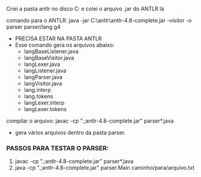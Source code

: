 Criei a pasta antlr no disco C: e colei o arquivo .jar do ANTLR lá

comando para o ANTLR:
java -jar C:\antlr\antlr-4.8-complete.jar -visitor -o parser parser/lang.g4

- PRECISA ESTAR NA PASTA ANTLR
- Esse comando gera os arquivos abaixo:
  - langBaseListener.java
  - langBaseVisitor.java
  - langLexer.java
  - langListener.java
  - langParser.java
  - langVisitor.java
  - lang.interp
  - lang.tokens
  - langLexer.interp
  - langLexer.tokens

compilar o arquivo:
javac -cp ".;antlr-4.8-complete.jar" parser\*.java

- gera vários arquivos dentro da pasta parser.

### PASSOS PARA TESTAR O PARSER:

1. javac -cp ".;antlr-4.8-complete.jar" parser\*.java
2. java -cp ".;antlr-4.8-complete.jar" parser.Main caminho/para/arquivo.txt
